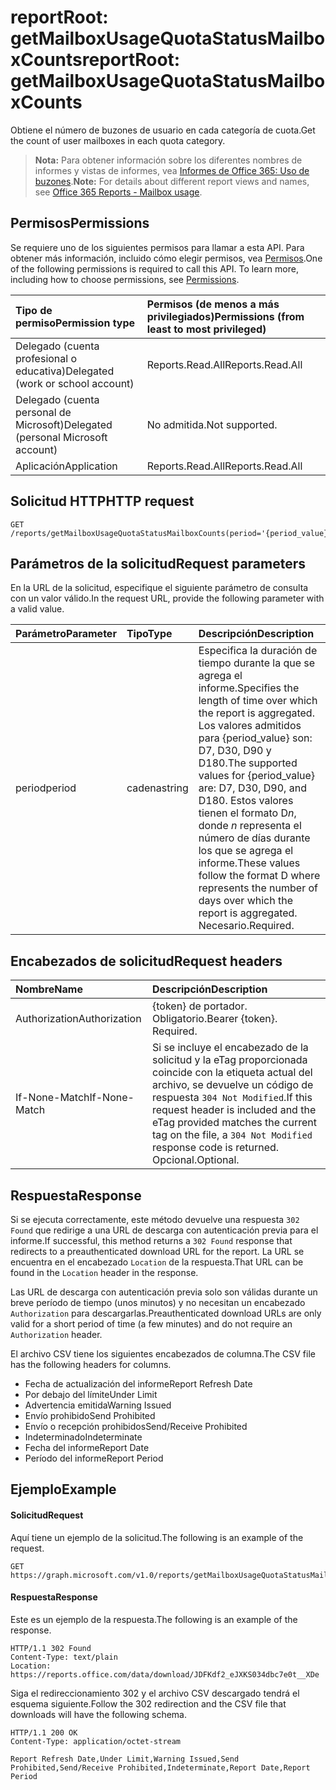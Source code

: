 # <a name="reportroot-getmailboxusagequotastatusmailboxcounts"></a><span data-ttu-id="47b8f-101">reportRoot: getMailboxUsageQuotaStatusMailboxCounts</span><span class="sxs-lookup"><span data-stu-id="47b8f-101">reportRoot: getMailboxUsageQuotaStatusMailboxCounts</span></span>

<span data-ttu-id="47b8f-102">Obtiene el número de buzones de usuario en cada categoría de cuota.</span><span class="sxs-lookup"><span data-stu-id="47b8f-102">Get the count of user mailboxes in each quota category.</span></span>

> <span data-ttu-id="47b8f-103">**Nota:** Para obtener información sobre los diferentes nombres de informes y vistas de informes, vea [Informes de Office 365: Uso de buzones](https://support.office.com/client/Mailbox-usage-beffbe01-ce2d-4614-9ae5-7898868e2729).</span><span class="sxs-lookup"><span data-stu-id="47b8f-103">**Note:** For details about different report views and names, see [Office 365 Reports - Mailbox usage](https://support.office.com/client/Mailbox-usage-beffbe01-ce2d-4614-9ae5-7898868e2729).</span></span>

## <a name="permissions"></a><span data-ttu-id="47b8f-104">Permisos</span><span class="sxs-lookup"><span data-stu-id="47b8f-104">Permissions</span></span>

<span data-ttu-id="47b8f-p101">Se requiere uno de los siguientes permisos para llamar a esta API. Para obtener más información, incluido cómo elegir permisos, vea [Permisos](../../../concepts/permissions_reference.md).</span><span class="sxs-lookup"><span data-stu-id="47b8f-p101">One of the following permissions is required to call this API. To learn more, including how to choose permissions, see [Permissions](../../../concepts/permissions_reference.md).</span></span>

| <span data-ttu-id="47b8f-107">Tipo de permiso</span><span class="sxs-lookup"><span data-stu-id="47b8f-107">Permission type</span></span>                        | <span data-ttu-id="47b8f-108">Permisos (de menos a más privilegiados)</span><span class="sxs-lookup"><span data-stu-id="47b8f-108">Permissions (from least to most privileged)</span></span> |
| :------------------------------------- | :--------------------------------------- |
| <span data-ttu-id="47b8f-109">Delegado (cuenta profesional o educativa)</span><span class="sxs-lookup"><span data-stu-id="47b8f-109">Delegated (work or school account)</span></span>     | <span data-ttu-id="47b8f-110">Reports.Read.All</span><span class="sxs-lookup"><span data-stu-id="47b8f-110">Reports.Read.All</span></span>                         |
| <span data-ttu-id="47b8f-111">Delegado (cuenta personal de Microsoft)</span><span class="sxs-lookup"><span data-stu-id="47b8f-111">Delegated (personal Microsoft account)</span></span> | <span data-ttu-id="47b8f-112">No admitida.</span><span class="sxs-lookup"><span data-stu-id="47b8f-112">Not supported.</span></span>                           |
| <span data-ttu-id="47b8f-113">Aplicación</span><span class="sxs-lookup"><span data-stu-id="47b8f-113">Application</span></span>                            | <span data-ttu-id="47b8f-114">Reports.Read.All</span><span class="sxs-lookup"><span data-stu-id="47b8f-114">Reports.Read.All</span></span>                         |

## <a name="http-request"></a><span data-ttu-id="47b8f-115">Solicitud HTTP</span><span class="sxs-lookup"><span data-stu-id="47b8f-115">HTTP request</span></span>

<!-- { "blockType": "ignored" } --> 

```http
GET /reports/getMailboxUsageQuotaStatusMailboxCounts(period='{period_value}')
```

## <a name="request-parameters"></a><span data-ttu-id="47b8f-116">Parámetros de la solicitud</span><span class="sxs-lookup"><span data-stu-id="47b8f-116">Request parameters</span></span>

<span data-ttu-id="47b8f-117">En la URL de la solicitud, especifique el siguiente parámetro de consulta con un valor válido.</span><span class="sxs-lookup"><span data-stu-id="47b8f-117">In the request URL, provide the following parameter with a valid value.</span></span>

| <span data-ttu-id="47b8f-118">Parámetro</span><span class="sxs-lookup"><span data-stu-id="47b8f-118">Parameter</span></span> | <span data-ttu-id="47b8f-119">Tipo</span><span class="sxs-lookup"><span data-stu-id="47b8f-119">Type</span></span>   | <span data-ttu-id="47b8f-120">Descripción</span><span class="sxs-lookup"><span data-stu-id="47b8f-120">Description</span></span>                              |
| :-------- | :----- | :--------------------------------------- |
| <span data-ttu-id="47b8f-121">period</span><span class="sxs-lookup"><span data-stu-id="47b8f-121">period</span></span>    | <span data-ttu-id="47b8f-122">cadena</span><span class="sxs-lookup"><span data-stu-id="47b8f-122">string</span></span> | <span data-ttu-id="47b8f-123">Especifica la duración de tiempo durante la que se agrega el informe.</span><span class="sxs-lookup"><span data-stu-id="47b8f-123">Specifies the length of time over which the report is aggregated.</span></span> <span data-ttu-id="47b8f-124">Los valores admitidos para {period_value} son: D7, D30, D90 y D180.</span><span class="sxs-lookup"><span data-stu-id="47b8f-124">The supported values for {period_value} are: D7, D30, D90, and D180.</span></span> <span data-ttu-id="47b8f-125">Estos valores tienen el formato D*n*, donde *n* representa el número de días durante los que se agrega el informe.</span><span class="sxs-lookup"><span data-stu-id="47b8f-125">These values follow the format D   where    represents the number of days over which the report is aggregated.</span></span> <span data-ttu-id="47b8f-126">Necesario.</span><span class="sxs-lookup"><span data-stu-id="47b8f-126">Required.</span></span> |

## <a name="request-headers"></a><span data-ttu-id="47b8f-127">Encabezados de solicitud</span><span class="sxs-lookup"><span data-stu-id="47b8f-127">Request headers</span></span>

| <span data-ttu-id="47b8f-128">Nombre</span><span class="sxs-lookup"><span data-stu-id="47b8f-128">Name</span></span>          | <span data-ttu-id="47b8f-129">Descripción</span><span class="sxs-lookup"><span data-stu-id="47b8f-129">Description</span></span>                              |
| :------------ | :--------------------------------------- |
| <span data-ttu-id="47b8f-130">Authorization</span><span class="sxs-lookup"><span data-stu-id="47b8f-130">Authorization</span></span> | <span data-ttu-id="47b8f-p103">{token} de portador. Obligatorio.</span><span class="sxs-lookup"><span data-stu-id="47b8f-p103">Bearer {token}. Required.</span></span>                |
| <span data-ttu-id="47b8f-133">If-None-Match</span><span class="sxs-lookup"><span data-stu-id="47b8f-133">If-None-Match</span></span> | <span data-ttu-id="47b8f-134">Si se incluye el encabezado de la solicitud y la eTag proporcionada coincide con la etiqueta actual del archivo, se devuelve un código de respuesta `304 Not Modified`.</span><span class="sxs-lookup"><span data-stu-id="47b8f-134">If this request header is included and the eTag provided matches the current tag on the file, a `304 Not Modified` response code is returned.</span></span> <span data-ttu-id="47b8f-135">Opcional.</span><span class="sxs-lookup"><span data-stu-id="47b8f-135">Optional.</span></span> |

## <a name="response"></a><span data-ttu-id="47b8f-136">Respuesta</span><span class="sxs-lookup"><span data-stu-id="47b8f-136">Response</span></span>

<span data-ttu-id="47b8f-137">Si se ejecuta correctamente, este método devuelve una respuesta `302 Found` que redirige a una URL de descarga con autenticación previa para el informe.</span><span class="sxs-lookup"><span data-stu-id="47b8f-137">If successful, this method returns a `302 Found` response that redirects to a preauthenticated download URL for the report.</span></span> <span data-ttu-id="47b8f-138">La URL se encuentra en el encabezado `Location` de la respuesta.</span><span class="sxs-lookup"><span data-stu-id="47b8f-138">That URL can be found in the `Location` header in the response.</span></span>

<span data-ttu-id="47b8f-139">Las URL de descarga con autenticación previa solo son válidas durante un breve período de tiempo (unos minutos) y no necesitan un encabezado `Authorization` para descargarlas.</span><span class="sxs-lookup"><span data-stu-id="47b8f-139">Preauthenticated download URLs are only valid for a short period of time (a few minutes) and do not require an `Authorization` header.</span></span>

<span data-ttu-id="47b8f-140">El archivo CSV tiene los siguientes encabezados de columna.</span><span class="sxs-lookup"><span data-stu-id="47b8f-140">The CSV file has the following headers for columns.</span></span>

- <span data-ttu-id="47b8f-141">Fecha de actualización del informe</span><span class="sxs-lookup"><span data-stu-id="47b8f-141">Report Refresh Date</span></span>
- <span data-ttu-id="47b8f-142">Por debajo del límite</span><span class="sxs-lookup"><span data-stu-id="47b8f-142">Under Limit</span></span>
- <span data-ttu-id="47b8f-143">Advertencia emitida</span><span class="sxs-lookup"><span data-stu-id="47b8f-143">Warning Issued</span></span>
- <span data-ttu-id="47b8f-144">Envío prohibido</span><span class="sxs-lookup"><span data-stu-id="47b8f-144">Send Prohibited</span></span>
- <span data-ttu-id="47b8f-145">Envío o recepción prohibidos</span><span class="sxs-lookup"><span data-stu-id="47b8f-145">Send/Receive Prohibited</span></span>
- <span data-ttu-id="47b8f-146">Indeterminado</span><span class="sxs-lookup"><span data-stu-id="47b8f-146">Indeterminate</span></span>
- <span data-ttu-id="47b8f-147">Fecha del informe</span><span class="sxs-lookup"><span data-stu-id="47b8f-147">Report Date</span></span>
- <span data-ttu-id="47b8f-148">Período del informe</span><span class="sxs-lookup"><span data-stu-id="47b8f-148">Report Period</span></span>

## <a name="example"></a><span data-ttu-id="47b8f-149">Ejemplo</span><span class="sxs-lookup"><span data-stu-id="47b8f-149">Example</span></span>

#### <a name="request"></a><span data-ttu-id="47b8f-150">Solicitud</span><span class="sxs-lookup"><span data-stu-id="47b8f-150">Request</span></span>

<span data-ttu-id="47b8f-151">Aquí tiene un ejemplo de la solicitud.</span><span class="sxs-lookup"><span data-stu-id="47b8f-151">The following is an example of the request.</span></span>

<!-- {
  "blockType": "request",
  "name": "reportroot_getmailboxusagequotastatusmailboxcounts"
}-->

```http
GET https://graph.microsoft.com/v1.0/reports/getMailboxUsageQuotaStatusMailboxCounts(period='D7')
```

#### <a name="response"></a><span data-ttu-id="47b8f-152">Respuesta</span><span class="sxs-lookup"><span data-stu-id="47b8f-152">Response</span></span>

<span data-ttu-id="47b8f-153">Este es un ejemplo de la respuesta.</span><span class="sxs-lookup"><span data-stu-id="47b8f-153">The following is an example of the response.</span></span>

<!-- { "blockType": "ignored" } --> 

```http
HTTP/1.1 302 Found
Content-Type: text/plain
Location: https://reports.office.com/data/download/JDFKdf2_eJXKS034dbc7e0t__XDe
```

<span data-ttu-id="47b8f-154">Siga el redireccionamiento 302 y el archivo CSV descargado tendrá el esquema siguiente.</span><span class="sxs-lookup"><span data-stu-id="47b8f-154">Follow the 302 redirection and the CSV file that downloads will have the following schema.</span></span>

<!-- {
  "blockType": "response",
  "truncated": true,
  "@odata.type": "stream"
} -->

```http
HTTP/1.1 200 OK
Content-Type: application/octet-stream

Report Refresh Date,Under Limit,Warning Issued,Send Prohibited,Send/Receive Prohibited,Indeterminate,Report Date,Report Period
```
